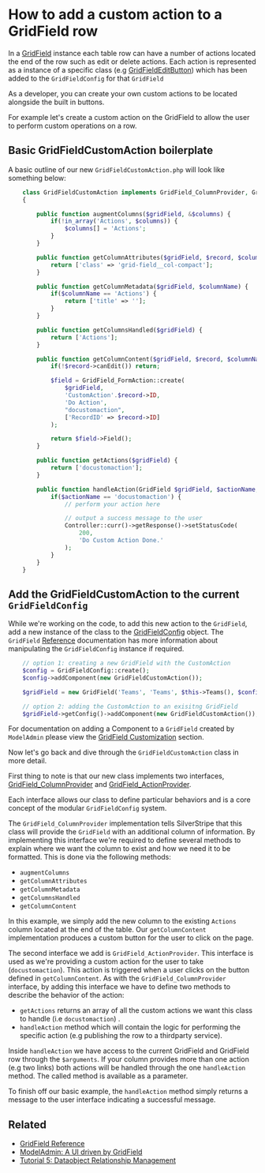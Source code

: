 # How to add a custom action to a GridField row

In a [GridField](/developer_guides/forms/field_types/gridfield) instance each table row can have a
number of actions located the end of the row such as edit or delete actions.
Each action is represented as a instance of a specific class
(e.g [GridFieldEditButton](api:SilverStripe\Forms\GridField\GridFieldEditButton)) which has been added to the `GridFieldConfig`
for that `GridField`

As a developer, you can create your own custom actions to be located alongside
the built in buttons.

For example let's create a custom action on the GridField to allow the user to
perform custom operations on a row.

## Basic GridFieldCustomAction boilerplate

A basic outline of our new `GridFieldCustomAction.php` will look like something
below:


```php
	class GridFieldCustomAction implements GridField_ColumnProvider, GridField_ActionProvider 
	{

		public function augmentColumns($gridField, &$columns) {
			if(!in_array('Actions', $columns)) {
				$columns[] = 'Actions';
			}
		}

		public function getColumnAttributes($gridField, $record, $columnName) {
			return ['class' => 'grid-field__col-compact'];
		}

		public function getColumnMetadata($gridField, $columnName) {
			if($columnName == 'Actions') {
				return ['title' => ''];
			}
		}

		public function getColumnsHandled($gridField) {
			return ['Actions'];
		}

		public function getColumnContent($gridField, $record, $columnName) {
			if(!$record->canEdit()) return;

			$field = GridField_FormAction::create(
				$gridField,
				'CustomAction'.$record->ID,
				'Do Action',
				"docustomaction",
				['RecordID' => $record->ID]
			);

			return $field->Field();
		}

		public function getActions($gridField) {
			return ['docustomaction'];
		}

		public function handleAction(GridField $gridField, $actionName, $arguments, $data) {
			if($actionName == 'docustomaction') {
				// perform your action here

				// output a success message to the user
				Controller::curr()->getResponse()->setStatusCode(
					200,
					'Do Custom Action Done.'
				);
			}
		}
	}

```

## Add the GridFieldCustomAction to the current `GridFieldConfig`

While we're working on the code, to add this new action to the `GridField`, add
a new instance of the class to the [GridFieldConfig](api:SilverStripe\Forms\GridField\GridFieldConfig) object. The `GridField`
[Reference](/developer_guides/forms/field_types/gridfield) documentation has more information about
manipulating the `GridFieldConfig` instance if required.


```php
	// option 1: creating a new GridField with the CustomAction
	$config = GridFieldConfig::create();
	$config->addComponent(new GridFieldCustomAction());

	$gridField = new GridField('Teams', 'Teams', $this->Teams(), $config);

	// option 2: adding the CustomAction to an exisitng GridField
	$gridField->getConfig()->addComponent(new GridFieldCustomAction());
```

For documentation on adding a Component to a `GridField` created by `ModelAdmin`
please view the [GridField Customization](/developer_guides/forms/how_tos/create_a_gridfield_actionprovider) section.

Now let's go back and dive through the `GridFieldCustomAction` class in more
detail.

First thing to note is that our new class implements two interfaces,
[GridField_ColumnProvider](api:SilverStripe\Forms\GridField\GridField_ColumnProvider) and [GridField_ActionProvider](api:SilverStripe\Forms\GridField\GridField_ActionProvider).

Each interface allows our class to define particular behaviors and is a core
concept of the modular `GridFieldConfig` system.

The `GridField_ColumnProvider` implementation tells SilverStripe that this class
will provide the `GridField` with an additional column of information. By
implementing this interface we're required to define several methods to explain
where we want the column to exist and how we need it to be formatted. This is
done via the following methods:

 * `augmentColumns`
 * `getColumnAttributes`
 * `getColumnMetadata`
 * `getColumnsHandled`
 * `getColumnContent`

In this example, we simply add the new column to the existing `Actions` column
located at the end of the table. Our `getColumnContent` implementation produces
a custom button for the user to click on the page.

The second interface we add is `GridField_ActionProvider`. This interface is
used as we're providing a custom action for the user to take (`docustomaction`).
This action is triggered when a user clicks on the button defined in
`getColumnContent`. As with the `GridField_ColumnProvider` interface, by adding
this interface we have to define two methods to describe the behavior of the
action:

 * `getActions` returns an array of all the custom actions we want this class to
 handle (i.e `docustomaction`) .
 * `handleAction` method which will contain the logic for performing the
 specific action (e.g publishing the row to a thirdparty service).

Inside `handleAction` we have access to the current GridField and GridField row
through the `$arguments`. If your column provides more than one action (e.g two
links) both actions will be handled through the one `handleAction` method. The
called method is available as a parameter.

To finish off our basic example, the `handleAction` method simply returns a
message to the user interface indicating a successful message.

## Related

 * [GridField Reference](/developer_guides/forms/field_types/gridfield)
 * [ModelAdmin: A UI driven by GridField](/developer_guides/customising_the_admin_interface/modeladmin)
 * [Tutorial 5: Dataobject Relationship Management](/tutorials/dataobject_relationship_management)
